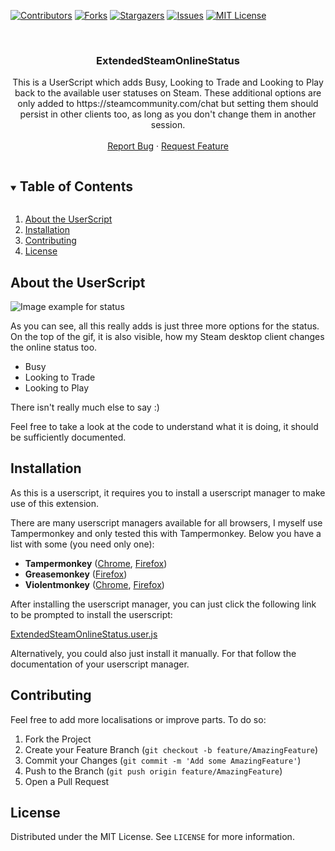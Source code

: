 [![Contributors][contributors-shield]][contributors-url]
[![Forks][forks-shield]][forks-url]
[![Stargazers][stars-shield]][stars-url]
[![Issues][issues-shield]][issues-url]
[![MIT License][license-shield]][license-url]


<br />
<p align="center">

<h3 align="center">ExtendedSteamOnlineStatus</h3>

  <p align="center">
    This is a UserScript which adds Busy, Looking to Trade and Looking to Play back to the available user statuses on Steam. These additional options are only added to https://steamcommunity.com/chat but setting them should persist in other clients too, as long as you don't change them in another session.
    <br />
    <br />
    <a href="https://github.com/NetroScript/ExtendedSteamOnlineStatus/issues">Report Bug</a>
    ·
    <a href="https://github.com/NetroScript/ExtendedSteamOnlineStatus/issues">Request Feature</a>
  </p>
</p>

<!-- TABLE OF CONTENTS -->
<details open="open">
  <summary><h2 style="display: inline-block">Table of Contents</h2></summary>
  <ol>
    <li>
      <a href="#about-the-userscript">About the UserScript</a>
    </li>
    <li>
      <a href="#installation">Installation</a>
    </li>
    <li><a href="#contributing">Contributing</a></li>
    <li><a href="#license">License</a></li>
  </ol>
</details>

## About the UserScript

![Image example for status](https://i.imgur.com/t1PnoV5.gif)

As you can see, all this really adds is just three more options for the status. On the top of the gif, it is also visible, how my Steam desktop client changes the online status too.

* Busy
* Looking to Trade
* Looking to Play

There isn't really much else to say :)

Feel free to take a look at the code to understand what it is doing, it should be sufficiently documented.

## Installation

As this is a userscript, it requires you to install a userscript manager to make use of this extension.

There are many userscript managers available for all browsers, I myself use Tampermonkey and only tested this with Tampermonkey. Below you have a list with some (you need only one):

* **Tampermonkey** ([Chrome](https://chrome.google.com/webstore/detail/tampermonkey/dhdgffkkebhmkfjojejmpbldmpobfkfo), [Firefox](https://addons.mozilla.org/en-US/firefox/addon/tampermonkey/))
* **Greasemonkey** ([Firefox](https://addons.mozilla.org/en-US/firefox/addon/greasemonkey/))
* **Violentmonkey** ([Chrome](https://chrome.google.com/webstore/detail/violentmonkey/jinjaccalgkegednnccohejagnlnfdag), [Firefox](https://addons.mozilla.org/en-US/firefox/addon/violentmonkey/))

After installing the userscript manager, you can just click the following link to be prompted to install the userscript:

[ExtendedSteamOnlineStatus.user.js](https://github.com/NetroScript/ExtendedSteamOnlineStatus/raw/master/ExtendedSteamOnlineStatus.user.js)

Alternatively, you could also just install it manually. For that follow the documentation of your userscript manager.

## Contributing

Feel free to add more localisations or improve parts.
To do so:

1. Fork the Project
2. Create your Feature Branch (`git checkout -b feature/AmazingFeature`)
3. Commit your Changes (`git commit -m 'Add some AmazingFeature'`)
4. Push to the Branch (`git push origin feature/AmazingFeature`)
5. Open a Pull Request

## License

Distributed under the MIT License. See `LICENSE` for more information.

<!-- https://www.markdownguide.org/basic-syntax/#reference-style-links -->
[contributors-shield]: https://img.shields.io/github/contributors/NetroScript/ExtendedSteamOnlineStatus.svg?style=for-the-badge
[contributors-url]: https://github.com/NetroScript/ExtendedSteamOnlineStatus/graphs/contributors
[forks-shield]: https://img.shields.io/github/forks/NetroScript/ExtendedSteamOnlineStatus.svg?style=for-the-badge
[forks-url]: https://github.com/NetroScript/ExtendedSteamOnlineStatus/network/members
[stars-shield]: https://img.shields.io/github/stars/NetroScript/ExtendedSteamOnlineStatus.svg?style=for-the-badge
[stars-url]: https://github.com/NetroScript/ExtendedSteamOnlineStatus/stargazers
[issues-shield]: https://img.shields.io/github/issues/NetroScript/ExtendedSteamOnlineStatus.svg?style=for-the-badge
[issues-url]: https://github.com/NetroScript/ExtendedSteamOnlineStatus/issues
[license-shield]: https://img.shields.io/github/license/NetroScript/ExtendedSteamOnlineStatus.svg?style=for-the-badge
[license-url]: https://github.com/NetroScript/ExtendedSteamOnlineStatus/blob/master/LICENSE

